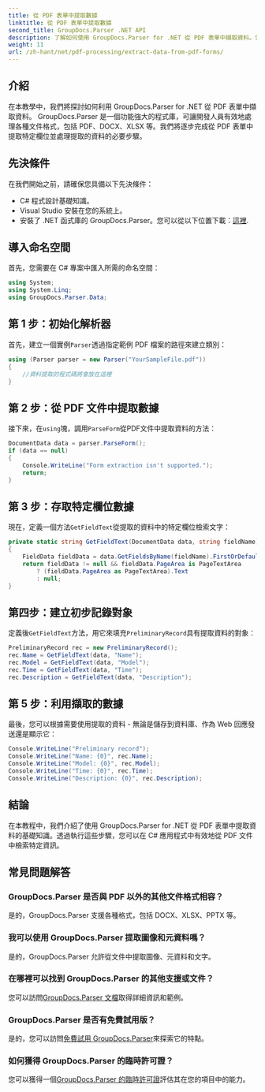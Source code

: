 ```yaml
---
title: 從 PDF 表單中提取數據
linktitle: 從 PDF 表單中提取數據
second_title: GroupDocs.Parser .NET API
description: 了解如何使用 GroupDocs.Parser for .NET 從 PDF 表單中擷取資料。包含程式碼範例和常見問題的逐步指南。
weight: 11
url: /zh-hant/net/pdf-processing/extract-data-from-pdf-forms/
---
```

## 介紹
在本教學中，我們將探討如何利用 GroupDocs.Parser for .NET 從 PDF 表單中擷取資料。 GroupDocs.Parser 是一個功能強大的程式庫，可讓開發人員有效地處理各種文件格式，包括 PDF、DOCX、XLSX 等。我們將逐步完成從 PDF 表單中提取特定欄位並處理提取的資料的必要步驟。
## 先決條件
在我們開始之前，請確保您具備以下先決條件：
- C# 程式設計基礎知識。
- Visual Studio 安裝在您的系統上。
- 安裝了 .NET 函式庫的 GroupDocs.Parser。您可以從以下位置下載：[這裡](https://releases.groupdocs.com/parser/net/).

## 導入命名空間
首先，您需要在 C# 專案中匯入所需的命名空間：
```csharp
using System;
using System.Linq;
using GroupDocs.Parser.Data;
```
## 第 1 步：初始化解析器
首先，建立一個實例`Parser`透過指定範例 PDF 檔案的路徑來建立類別：
```csharp
using (Parser parser = new Parser("YourSampleFile.pdf"))
{
    //資料提取的程式碼將會放在這裡
}
```
## 第 2 步：從 PDF 文件中提取數據
接下來，在`using`塊，調用`ParseForm`從PDF文件中提取資料的方法：
```csharp
DocumentData data = parser.ParseForm();
if (data == null)
{
    Console.WriteLine("Form extraction isn't supported.");
    return;
}
```
## 第 3 步：存取特定欄位數據
現在，定義一個方法`GetFieldText`從提取的資料中的特定欄位檢索文字：
```csharp
private static string GetFieldText(DocumentData data, string fieldName)
{
    FieldData fieldData = data.GetFieldsByName(fieldName).FirstOrDefault();
    return fieldData != null && fieldData.PageArea is PageTextArea
        ? (fieldData.PageArea as PageTextArea).Text
        : null;
}
```
## 第四步：建立初步記錄對象
定義後`GetFieldText`方法，用它來填充`PreliminaryRecord`具有提取資料的對象：
```csharp
PreliminaryRecord rec = new PreliminaryRecord();
rec.Name = GetFieldText(data, "Name");
rec.Model = GetFieldText(data, "Model");
rec.Time = GetFieldText(data, "Time");
rec.Description = GetFieldText(data, "Description");
```
## 第 5 步：利用擷取的數據
最後，您可以根據需要使用提取的資料 - 無論是儲存到資料庫、作為 Web 回應發送還是顯示它：
```csharp
Console.WriteLine("Preliminary record");
Console.WriteLine("Name: {0}", rec.Name);
Console.WriteLine("Model: {0}", rec.Model);
Console.WriteLine("Time: {0}", rec.Time);
Console.WriteLine("Description: {0}", rec.Description);
```

## 結論
在本教程中，我們介紹了使用 GroupDocs.Parser for .NET 從 PDF 表單中提取資料的基礎知識。透過執行這些步驟，您可以在 C# 應用程式中有效地從 PDF 文件中檢索特定資訊。

## 常見問題解答
### GroupDocs.Parser 是否與 PDF 以外的其他文件格式相容？
是的，GroupDocs.Parser 支援各種格式，包括 DOCX、XLSX、PPTX 等。
### 我可以使用 GroupDocs.Parser 提取圖像和元資料嗎？
是的，GroupDocs.Parser 允許從文件中提取圖像、元資料和文字。
### 在哪裡可以找到 GroupDocs.Parser 的其他支援或文件？
您可以訪問[GroupDocs.Parser 文檔](https://tutorials.groupdocs.com/parser/net/)取得詳細資訊和範例。
### GroupDocs.Parser 是否有免費試用版？
是的，您可以訪問[免費試用 GroupDocs.Parser](https://releases.groupdocs.com/)來探索它的特點。
### 如何獲得 GroupDocs.Parser 的臨時許可證？
您可以獲得一個[GroupDocs.Parser 的臨時許可證](https://purchase.groupdocs.com/temporary-license/)評估其在您的項目中的能力。